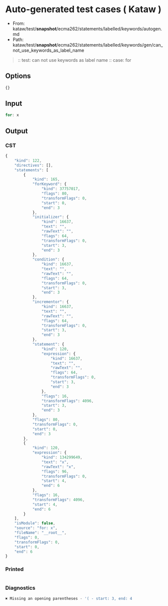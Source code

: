 # Auto-generated test cases ( Kataw )
- From: kataw/test/__snapshot__/ecma262/statements/labelled/keywords/autogen.md
- Path: kataw/test/__snapshot__/ecma262/statements/labelled/keywords/gen/can_not_use_keywords_as_label_name
> :: test: can not use keywords as label name
> :: case: for
## Options

`````js
{}
`````
## Input

`````js
for: x
`````
## Output

### CST

```javascript
{
    "kind": 122,
    "directives": [],
    "statements": [
        {
            "kind": 165,
            "forKeyword": {
                "kind": 37757017,
                "flags": 80,
                "transformFlags": 0,
                "start": 0,
                "end": 3
            },
            "initializer": {
                "kind": 16637,
                "text": "",
                "rawText": "",
                "flags": 64,
                "transformFlags": 0,
                "start": 3,
                "end": 3
            },
            "condition": {
                "kind": 16637,
                "text": "",
                "rawText": "",
                "flags": 64,
                "transformFlags": 0,
                "start": 3,
                "end": 3
            },
            "incrementor": {
                "kind": 16637,
                "text": "",
                "rawText": "",
                "flags": 64,
                "transformFlags": 0,
                "start": 3,
                "end": 3
            },
            "statement": {
                "kind": 120,
                "expression": {
                    "kind": 16637,
                    "text": "",
                    "rawText": "",
                    "flags": 64,
                    "transformFlags": 0,
                    "start": 3,
                    "end": 3
                },
                "flags": 16,
                "transformFlags": 4096,
                "start": 3,
                "end": 3
            },
            "flags": 80,
            "transformFlags": 0,
            "start": 0,
            "end": 3
        },
        {
            "kind": 120,
            "expression": {
                "kind": 134299649,
                "text": "x",
                "rawText": "x",
                "flags": 96,
                "transformFlags": 0,
                "start": 4,
                "end": 6
            },
            "flags": 16,
            "transformFlags": 4096,
            "start": 4,
            "end": 6
        }
    ],
    "isModule": false,
    "source": "for: x",
    "fileName": "__root__",
    "flags": 0,
    "transformFlags": 0,
    "start": 0,
    "end": 6
}
```

### Printed

```javascript

```

### Diagnostics

```javascript
✖ Missing an opening parentheses - '( - start: 3, end: 4

```


